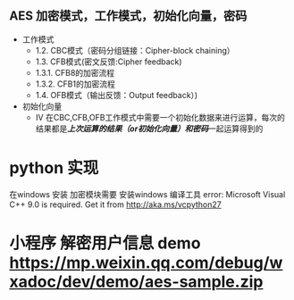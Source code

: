 ## AES 加密模式，工作模式，初始化向量，密码
- 工作模式
	- 1.2. CBC模式（密码分组链接：Cipher-block chaining）
	- 1.3. CFB模式(密文反馈:Cipher feedback)
	- 1.3.1. CFB8的加密流程
	- 1.3.2. CFB1的加密流程
	- 1.4. OFB模式（输出反馈：Output feedback）)
- 初始化向量
	- IV 在CBC,CFB,OFB工作模式中需要一个初始化数据来进行运算，每次的结果都是***上次运算的结果（or初始化向量）和密码***一起运算得到的


# python 实现
在windows 安装 加密模块需要 安装windows 编译工具
error: Microsoft Visual C++ 9.0 is required. Get it from http://aka.ms/vcpython27

# 小程序 解密用户信息 demo https://mp.weixin.qq.com/debug/wxadoc/dev/demo/aes-sample.zip
